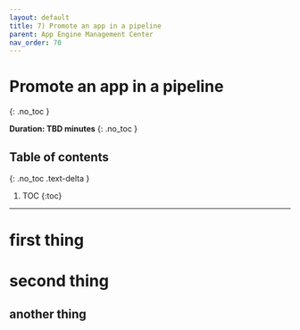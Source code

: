 ```yaml
---
layout: default
title: 7) Promote an app in a pipeline
parent: App Engine Management Center
nav_order: 70
---
```


# Promote an app in a pipeline
{: .no_toc }

**Duration: TBD minutes**
{: .no_toc }

## Table of contents
{: .no_toc .text-delta }

1. TOC
{:toc}

---

# first thing

# second thing

## another thing